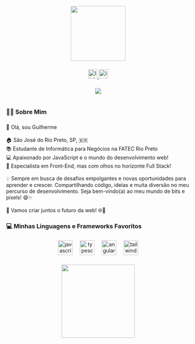<div align="center">
  <img height="150" src="https://media2.giphy.com/media/3oKIPnAiaMCws8nOsE/giphy.gif?cid=ecf05e47c70ys80yu08rgtshnesb0zk5hff8vgmu27j76fww&ep=v1_gifs_search&rid=giphy.gif&ct=g"  />
</div>

###

<div align="center">
  <a href="https://www.linkedin.com/in/guilherme-carmona-abb02b239/" target="_blank">
    <img src="https://img.shields.io/static/v1?message=LinkedIn&logo=linkedin&label=&color=0077B5&logoColor=white&labelColor=&style=for-the-badge" height="25" alt="linkedin logo"  />
  </a>
  <a href="https://www.instagram.com/imkarmona" target="_blank">
    <img src="https://img.shields.io/static/v1?message=Instagram&logo=instagram&label=&color=E4405F&logoColor=white&labelColor=&style=for-the-badge" height="25" alt="instagram logo"  />
  </a>
</div>

###

<div align="center">
  <img src="https://visitor-badge.laobi.icu/badge?page_id=imkarmona.imkarmona&"  />
</div>

###

<h1 align="center"><Hello World!/></h1>

###

<h3 align="left">👩‍💻  Sobre Mim</h3>

###

<p align="left">👋 Olá, sou Guilherme<br><br>🏠  São José do Rio Preto, SP, 🇧🇷<br>📚 Estudante de Informática para Negócios na FATEC Rio Preto<br>💻 Apaixonado por JavaScript e o mundo do desenvolvimento web!<br>🌟 Especialista em Front-End, mas com olhos no horizonte Full Stack!<br><br>💡 Sempre em busca de desafios empolgantes e novas oportunidades para aprender e crescer. Compartilhando código, ideias e muita diversão no meu percurso de desenvolvimento. Seja bem-vindo(a) ao meu mundo de bits e pixels! 😄✨<br><br>🚀 Vamos criar juntos o futuro da web! 🌐💫</p>

###

<h3 align="left">💻 Minhas Linguagens e Frameworks Favoritos</h3>

###

<div align="center">
  <img src="https://img.shields.io/badge/JavaScript-F7DF1E?logo=javascript&logoColor=black&style=for-the-badge" height="40" alt="javascript logo"  />
  <img width="12" />
  <img src="https://img.shields.io/badge/TypeScript-3178C6?logo=typescript&logoColor=white&style=for-the-badge" height="40" alt="typescript logo"  />
  <img width="12" />
  <img src="https://img.shields.io/badge/Angular-DD0031?logo=angular&logoColor=white&style=for-the-badge" height="40" alt="angularjs logo"  />
  <img width="12" />
  <img src="https://img.shields.io/badge/Tailwind CSS-06B6D4?logo=tailwindcss&logoColor=black&style=for-the-badge" height="40" alt="tailwindcss logo"  />
</div>

###

<div align="center">
  <img height="200" src="https://media0.giphy.com/media/6KGPoV1Z61IpDZyTeN/giphy.gif?cid=ecf05e4765rbff307fylp5buarkthuwvdj11rq6p68id18mk&ep=v1_gifs_related&rid=giphy.gif&ct=g"  />
</div>

###
